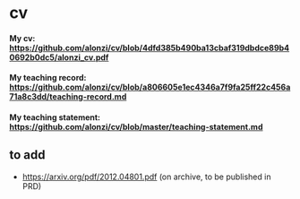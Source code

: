 # cv

#### My cv: https://github.com/alonzi/cv/blob/4dfd385b490ba13cbaf319dbdce89b40692b0dc5/alonzi_cv.pdf
#### My teaching record: https://github.com/alonzi/cv/blob/a806605e1ec4346a7f9fa25ff22c456a71a8c3dd/teaching-record.md
#### My teaching statement: https://github.com/alonzi/cv/blob/master/teaching-statement.md


## to add
* https://arxiv.org/pdf/2012.04801.pdf (on archive, to be published in PRD)
